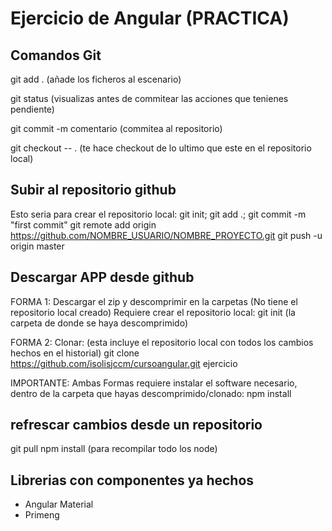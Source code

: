 # Ejercicio de Angular (PRACTICA)

## Comandos Git
git add . (añade los ficheros al escenario)

git status (visualizas antes de commitear las acciones que tenienes pendiente)

git commit -m comentario (commitea al repositorio)

git checkout -- . (te hace checkout de lo ultimo que este en el repositorio local)

## Subir al repositorio github
Esto seria para crear el repositorio local: git init; git add .; git commit -m "first commit"
git remote add origin https://github.com/NOMBRE_USUARIO/NOMBRE_PROYECTO.git
git push -u origin master


## Descargar APP desde github
FORMA 1:
Descargar el zip y descomprimir en la carpetas (No tiene el repositorio local creado)
Requiere crear el repositorio local: git init (la carpeta de donde se haya descomprimido)

FORMA 2:
Clonar: (esta incluye el repositorio local con todos los cambios hechos en el historial)
git clone https://github.com/isolisjccm/cursoangular.git ejercicio


IMPORTANTE: Ambas Formas requiere instalar el software necesario, dentro de la carpeta que hayas descomprimido/clonado: npm install

## refrescar cambios desde un repositorio
git pull
npm install (para recompilar todo los node)


## Librerias con componentes ya hechos
- Angular Material
- Primeng